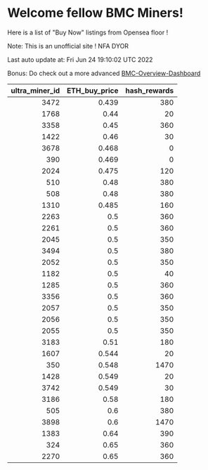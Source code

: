 # Welcome fellow BMC Miners!
Here is a list of "Buy Now" listings from Opensea floor !

Note: This is an unofficial site ! NFA DYOR

Last auto update at: Fri Jun 24 19:10:02 UTC 2022

Bonus: Do check out a more advanced [BMC-Overview-Dashboard](https://dune.com/defifunk/BMC-Overview-Dashboard)


|   ultra_miner_id |   ETH_buy_price |   hash_rewards |
|-----------------:|----------------:|---------------:|
|             3472 |           0.439 |            380 |
|             1768 |           0.44  |             20 |
|             3358 |           0.45  |            360 |
|             1422 |           0.46  |             30 |
|             3678 |           0.468 |              0 |
|              390 |           0.469 |              0 |
|             2024 |           0.475 |            120 |
|              510 |           0.48  |            380 |
|              508 |           0.48  |            380 |
|             1310 |           0.485 |            160 |
|             2263 |           0.5   |            360 |
|             2261 |           0.5   |            360 |
|             2045 |           0.5   |            350 |
|             3494 |           0.5   |            380 |
|             2052 |           0.5   |            350 |
|             1182 |           0.5   |             40 |
|             1285 |           0.5   |            360 |
|             3356 |           0.5   |            360 |
|             2057 |           0.5   |            350 |
|             2056 |           0.5   |            350 |
|             2055 |           0.5   |            350 |
|             3183 |           0.51  |            180 |
|             1607 |           0.544 |             20 |
|              350 |           0.548 |           1470 |
|             1428 |           0.549 |             20 |
|             3742 |           0.549 |             30 |
|             3186 |           0.58  |            180 |
|              505 |           0.6   |            380 |
|             3898 |           0.6   |           1470 |
|             1383 |           0.64  |            390 |
|              324 |           0.65  |            360 |
|             2270 |           0.65  |            360 |